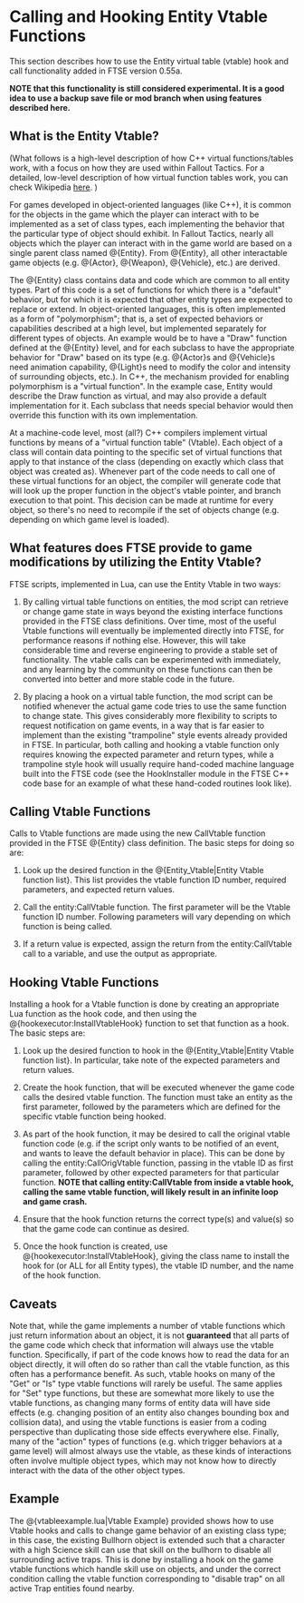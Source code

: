 # Calling and Hooking Entity Vtable Functions

This section describes how to use the Entity virtual table (vtable) hook and call functionality added in FTSE version 0.55a.

**NOTE that this functionality is still considered experimental.  It is a good idea to use a backup save file or mod branch when using features described here.**

## What is the Entity Vtable?

(What follows is a high-level description of how C++ virtual functions/tables work, with a focus on how they are used within Fallout Tactics.  For a detailed, low-level description of how virtual function tables work, you can check Wikipedia [here](https://en.wikipedia.org/wiki/Virtual_method_table). )

For games developed in object-oriented languages (like C++), it is common for the objects in the game which the player can interact with to be implemented as a set of class types, each implementing the behavior that the particular type of object should exhibit.
In Fallout Tactics, nearly all objects which the player can interact with in the game world are based on a single parent class named @{Entity}. From @{Entity}, all other interactable game objects (e.g. @{Actor}, @{Weapon}, @{Vehicle}, etc.) are derived.

The @{Entity} class contains data and code which are common to all entity types.  Part of this code is a set of functions for which there is a "default" behavior, but for which it is expected that other entity types are expected to replace or extend. In object-oriented languages, this is often 
implemented as a form of "polymorphism"; that is, a set of expected behaviors or capabilities described at a high level, but implemented separately for different types of objects. An example would be to have a "Draw" function defined at the @{Entity} level, and for each subclass to have the
appropriate behavior for "Draw" based on its type (e.g. @{Actor}s and @{Vehicle}s need animation capability, @{Light}s need to modify the color and intensity of surrounding objects, etc.).  In C++, the mechanism provided for enabling polymorphism is a "virtual function".  In the example case, Entity would
describe the Draw function as virtual, and may also provide a default implementation for it. Each subclass that needs special behavior would then override this function with its own implementation.

At a machine-code level, most (all?) C++ compilers implement virtual functions by means of a "virtual function table" (Vtable).  Each object of a class will contain data pointing to the specific set of virtual functions that apply to that instance of the class (depending on exactly which class that
object was created as).  Whenever part of the code needs to call one of these virtual functions for an object, the compiler will generate code that will look up the proper function in the object's vtable pointer, and branch execution to that point. This decision can be made at runtime for every
object, so there's no need to recompile if the set of objects change (e.g. depending on which game level is loaded).

## What features does FTSE provide to game modifications by utilizing the Entity Vtable?

FTSE scripts, implemented in Lua, can use the Entity Vtable in two ways:

1. By calling virtual table functions on entities, the mod script can retrieve or change game state in ways beyond the existing interface functions provided in the FTSE class definitions.  Over time, most of the useful Vtable functions will eventually be implemented directly into FTSE, for performance
reasons if nothing else. However, this will take considerable time and reverse engineering to provide a stable set of functionality. The vtable calls can be experimented with immediately, and any learning by the community on these functions can then be converted into better and more stable code in the
future.

2. By placing a hook on a virtual table function, the mod script can be notified whenever the actual game code tries to use the same function to change state.  This gives considerably more flexibility to scripts to request notification on game events, in a way that is far easier to implement than
the existing "trampoline" style events already provided in FTSE.  In particular, both calling and hooking a vtable function only requires knowing the expected parameter and return types, while a trampoline style hook will usually require hand-coded machine language built into the FTSE code (see the HookInstaller
module in the FTSE C++ code base for an example of what these hand-coded routines look like). 

## Calling Vtable Functions

Calls to Vtable functions are made using the new CallVtable function provided in the FTSE @{Entity} class definition. The basic steps for doing so are:

1. Look up the desired function in the @{Entity_Vtable|Entity Vtable function list}. This list provides the vtable function ID number, required parameters, and expected return values.

2. Call the entity:CallVtable function. The first parameter will be the Vtable function ID number. Following parameters will vary depending on which function is being called.

3. If a return value is expected, assign the return from the entity:CallVtable call to a variable, and use the output as appropriate.

## Hooking Vtable Functions

Installing a hook for a Vtable function is done by creating an appropriate Lua function as the hook code, and then using the @{hookexecutor:InstallVtableHook} function to set that function as a hook. The basic steps are:

1. Look up the desired function to hook in the @{Entity_Vtable|Entity Vtable function list}. In particular, take note of the expected parameters and return values.

2. Create the hook function, that will be executed whenever the game code calls the desired vtable function. The function must take an entity as the first parameter, followed by the parameters which are defined for the specific vtable function being hooked.

3. As part of the hook function, it may be desired to call the original vtable function code (e.g. if the script only wants to be notified of an event, and wants to leave the default behavior in place). This can be done by calling the entity:CallOrigVtable function, passing in the vtable ID as first parameter, followed by other expected parameters for that particular function. **NOTE that calling entity:CallVtable from inside a vtable hook, calling the same vtable function, will likely result in an infinite loop and game crash.**

4. Ensure that the hook function returns the correct type(s) and value(s) so that the game code can continue as desired.

5. Once the hook function is created, use @{hookexecutor:InstallVtableHook}, giving the class name to install the hook for (or ALL for all Entity types), the vtable ID number, and the name of the hook function.

## Caveats

Note that, while the game implements a number of vtable functions which just return information about an object, it is not **guaranteed** that all parts of the game code which check that information will always use the vtable function. Specifically, if part of the code knows how to read the data
for an object directly, it will often do so rather than call the vtable function, as this often has a performance benefit. As such, vtable hooks on many of the "Get" or "Is" type vtable functions will rarely be useful. The same applies for "Set" type functions, but these are somewhat more likely
to use the vtable functions, as changing many forms of entity data will have side effects (e.g. changing position of an entity also changes bounding box and collision data), and using the vtable functions is easier from a coding perspective than duplicating those side effects everywhere else.  Finally, many
of the "action" types of functions (e.g. which trigger behaviors at a game level) will almost always use the vtable, as these kinds of interactions often involve multiple object types, which may not know how to directly interact with the data of the other object types.

## Example

The @{vtableexample.lua|Vtable Example} provided shows how to use Vtable hooks and calls to change game behavior of an existing class type; in this case, the existing Bullhorn object is extended such that a character with a high Science skill can use that skill on the bullhorn to disable all
surrounding active traps. This is done by installing a hook on the game vtable functions which handle skill use on objects, and under the correct condition calling the vtable function corresponding to "disable trap" on all active Trap entities found nearby.